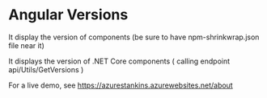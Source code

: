 # Angular Versions

It display the version of components (be sure to have npm-shrinkwrap.json file near it)

It displays the version of .NET Core components ( calling endpoint  api/Utils/GetVersions  )

For a live demo, see https://azurestankins.azurewebsites.net/about